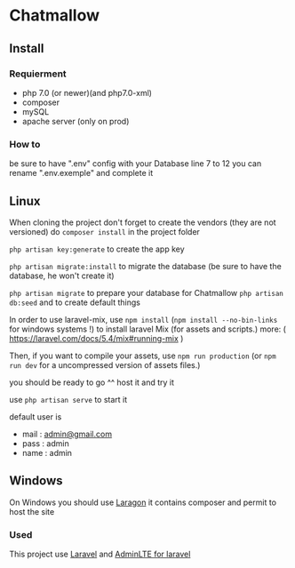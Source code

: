 # Chatmallow

## Install

### Requierment

* php 7.0 (or newer)(and php7.0-xml)
* composer
* mySQL
* apache server (only on prod)

### How to

be sure to have ".env" config with your Database line 7 to 12
you can rename ".env.exemple" and complete it

## Linux

When cloning the project don't forget to create the vendors (they are not versioned) do
`composer install` in the project folder

`php artisan key:generate` to create the app key

`php artisan migrate:install` to migrate the database (be sure to have the database, he won't create it)

`php artisan migrate` to prepare your database for Chatmallow
`php artisan db:seed` and to create default things

In order to use laravel-mix, use `npm install` (`npm install --no-bin-links` for windows systems !) to install laravel Mix (for assets and scripts.)
more: ( https://laravel.com/docs/5.4/mix#running-mix )

Then, if you want to compile your assets, use `npm run production` (or `npm run dev` for a uncompressed version of assets files.)

you should be ready to go ^^ host it and try it

use `php artisan serve` to start it

default user is
* mail : admin@gmail.com
* pass : admin
* name : admin

## Windows

On Windows you should use [Laragon](https://laragon.org/) it contains composer and permit to host the site

### Used

This project use [Laravel](https://laravel.com/) and [AdminLTE for laravel](https://packagist.org/packages/jeroennoten/laravel-adminlte)
